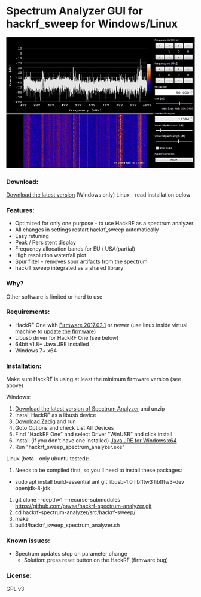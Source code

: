 # Spectrum Analyzer GUI for hackrf_sweep for Windows/Linux

![screenshot](screenshot.gif "screenshot")

### Download:
[Download the latest version](https://github.com/pavsa/hackrf-spectrum-analyzer/releases/download/1.4/hackrf_spectrum_analyzer.zip) (Windows only)
Linux - read installation below

### Features:
- Optimized for only one purpose - to use HackRF as a spectrum analyzer
- All changes in settings restart hackrf_sweep automatically 
- Easy retuning    
- Peak / Persistent display
- Frequency allocation bands for EU / USA(partial)
- High resolution waterfall plot
- Spur filter - removes spur artifacts from the spectrum 
- hackrf_sweep integrated as a shared library

### Why?
Other software is limited or hard to use
 
### Requirements:
* HackRF One with [Firmware 2017.02.1](https://github.com/mossmann/hackrf/releases/tag/v2017.02.1) or newer (use linux inside virtual machine to [update the firmware](https://github.com/mossmann/hackrf/wiki/Updating-Firmware))
* Libusb driver for HackRF One (see below)
* 64bit v1.8+ Java JRE installed
* Windows 7+ x64

### Installation:
Make sure HackRF is using at least the minimum firmware version (see above) 

Windows:
1. [Download the latest version of Spectrum Analyzer](release/hackrf_spectrum_analyzer.zip) and unzip
1. Install HackRF as a libusb device
  1. [Download Zadig](src/hackrf-sweep/lib/zadig_2.2.exe) and run  
  2. Goto Options and check List All Devices  
  3. Find "HackRF One" and select Driver "WinUSB" and click install
1. Install (if you don't have one installed) [Java JRE for Windows x64](http://www.oracle.com/technetwork/java/javase/downloads/jre8-downloads-2133155.html)     
1. Run "hackrf_sweep_spectrum_analyzer.exe"

Linux (beta - only ubuntu tested):
1. Needs to be compiled first, so you'll need to install these packages:
* sudo apt install build-essential ant git libusb-1.0 libfftw3 libfftw3-dev openjdk-8-jdk
1. git clone --depth=1 --recurse-submodules https://github.com/pavsa/hackrf-spectrum-analyzer.git
1. cd hackrf-spectrum-analyzer/src/hackrf-sweep/
1. make 
1. build/hackrf_sweep_spectrum_analyzer.sh

### Known issues:
* Spectrum updates stop on parameter change
  * Solution: press reset button on the HackRF (firmware bug)  

### License:
GPL v3 